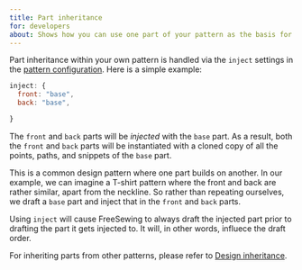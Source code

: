 ```yaml
---
title: Part inheritance
for: developers
about: Shows how you can use one part of your pattern as the basis for another
---
```


Part inheritance within your own pattern is handled via the `inject` settings in
the [pattern configuration](/reference/config/). Here is a simple example:

```js
inject: {
  front: "base",
  back: "base",

}
```

The `front` and `back` parts will be *injected* with the `base` part. As a result, both 
the `front` and `back` parts will be instantiated with a cloned copy of all the points, paths, 
and snippets of the `base` part.

This is a common design pattern where one part builds on another. In our example, we can imagine
a T-shirt pattern where the front and back are rather similar, apart from the neckline.
So rather than repeating ourselves, we draft a `base` part and inject that in the `front` and 
`back` parts.

Using `inject` will cause FreeSewing to always draft the injected part prior to 
drafting the part it gets injected to. It will, in other words, influece the draft order.

<Note>

For inheriting parts from other patterns, please refer to [Design inheritance](/howtos/code/inheritance/).

</Note>
